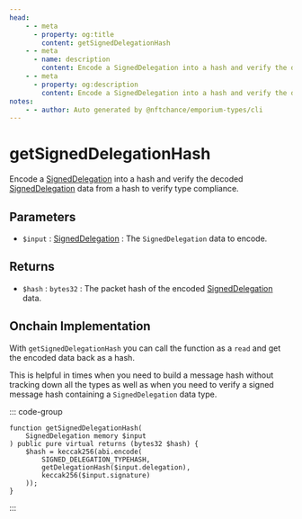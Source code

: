 ```yaml
---
head:
    - - meta
      - property: og:title
        content: getSignedDelegationHash
    - - meta
      - name: description
        content: Encode a SignedDelegation into a hash and verify the decoded data to verify type compliance.
    - - meta
      - property: og:description
        content: Encode a SignedDelegation into a hash and verify the decoded data to verify type compliance.
notes:
    - - author: Auto generated by @nftchance/emporium-types/cli
---
```

        
# getSignedDelegationHash

Encode a [SignedDelegation](/generated/base-types/SignedDelegation) into a hash and verify the decoded [SignedDelegation](/generated/base-types/SignedDelegation) data from a hash to verify type compliance.

## Parameters

- `$input` : [SignedDelegation](/generated/base-types/SignedDelegation) : The `SignedDelegation` data to encode.

## Returns

- `$hash` : `bytes32` : The packet hash of the encoded [SignedDelegation](/generated/base-types/SignedDelegation) data.

## Onchain Implementation

With `getSignedDelegationHash` you can call the function as a `read` and get the encoded data back as a hash. 
        
This is helpful in times when you need to build a message hash without tracking down all the types as well as when you need to verify a signed message hash containing a `SignedDelegation` data type.

::: code-group

``` solidity [Types.sol:getSignedDelegationHash]
function getSignedDelegationHash(
	SignedDelegation memory $input
) public pure virtual returns (bytes32 $hash) {
	$hash = keccak256(abi.encode(
		SIGNED_DELEGATION_TYPEHASH,
		getDelegationHash($input.delegation),
		keccak256($input.signature)
	));
}
``` 

:::